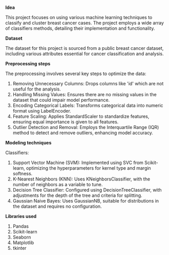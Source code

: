 **Idea**


This project focuses on using various machine learning techniques
to classify and cluster breast cancer cases. The project employs a
wide array of classifiers methods, detailing their implementation
and functionality.

**Dataset**


The dataset for this project is sourced from a public breast cancer
dataset, including various attributes essential for cancer
classification and analysis.

**Preprocessing steps**


The preprocessing involves several key steps to optimize the
data:
1. Removing Unnecessary Columns: Drops columns like 'id'
which are not useful for the analysis.
2. Handling Missing Values: Ensures there are no missing
values in the dataset that could impair model performance.
3. Encoding Categorical Labels: Transforms categorical data
into numeric format using LabelEncoder.
4. Feature Scaling: Applies StandardScaler to standardize
features, ensuring equal importance is given to all features.
5. Outlier Detection and Removal: Employs the Interquartile
Range (IQR) method to detect and remove outliers,
enhancing model accuracy.

**Modeling techniques**

Classifiers:

1. Support Vector Machine (SVM): Implemented using SVC
from Scikit-learn, optimizing the hyperparameters for kernel
type and margin softness.
2. K-Nearest Neighbors (KNN): Uses KNeighborsClassifier,
with the number of neighbors as a variable to tune.
3. Decision Tree Classifier: Configured using
DecisionTreeClassifier, with adjustments for the depth of the
tree and criteria for splitting.
4. Gaussian Naive Bayes: Uses GaussianNB, suitable for
distributions in the dataset and requires no configuration.


**Libraries used**

1. Pandas
2. Scikit-learn
3. Seaborn
4. Matplotlib
5. tkinter
